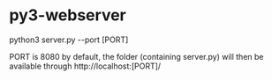 # py3-webserver
python3 server.py --port [PORT]

PORT is 8080 by default, the folder (containing server.py) will then be available through http://localhost:[PORT]/
